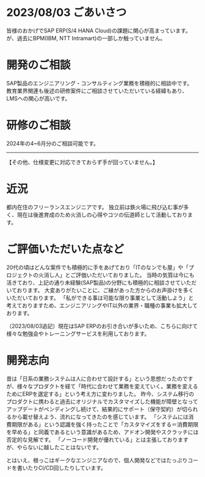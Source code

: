 # 2023/08/03 ごあいさつ
皆様のおかげでSAP ERP(S/4 HANA Cloud)の課題に関心が高まっています。
が、過去にBPM(IBM, NTT Intramart)の一部しか触っていません。

# 開発のご相談
SAP製品のエンジニアリング・コンサルティング業務を積極的に相談中です。
教育業界関連も後述の研修案件にご相談させていただいている経緯もあり、LMSへの関心が高いです。

# 研修のご相談
2024年の4~6月分のご相談可能です。

---

【その他、仕様変更に対応できておらず手が回っていません。】

# 近況
都内在住のフリーランスエンジニアです。
独立前は鉄火場に飛び込む事が多く、現在は後進育成のため火消しの心得やコツの伝道師として活動しております。

# ご評価いただいた点など
20代の頃はどんな案件でも積極的に手をあげており「ITのなンでも屋」や「プロジェクトの火消し人」とご評価いただいておりました。
当時の気質は今にも活きており、上記の通り未経験(SAP製品)の分野にも積極的に相談させていただいております。
大変ありがたいことに、ご縁があった方からのお声掛けを多くいただいております。
「私ができる事は可能な限り事業として活動しよう」と考えておりますため、エンジニアリングやIT以外の業界・職種の事業も拡大しております。

（2023/08/03追記）現在はSAP ERPのお引き合いが多いため、こちらに向けて様々な勉強会やトレーニングサービスを利用しております。

# 開発志向
昔は「日系の業務システムは人に合わせて設計する」という思想だったのですが、様々なプロダクトを経て「時代に合わせて業務を変えていく。業務を変えるためにERPを選定する」という考え方に変わりました。
昨今、システム移行のプロダクトに携わると過去にオリジナルでカスタマイズした機能が障壁となってアップデートがペンディングし続けて、結果的にサポート（保守契約）が切られるから載せ替えよう、流れになってきたのを感じています。
「システムには消費期限がある」という認識を強く持ったことで「カスタマイズをする＝消費期限を早める」と同義であるという意識があるため、アドオン開発やスクラッチには否定的な見解です。
「ノーコード開発が優れている」とは主張しておりますが、やらないに越したことはないです。

とはいえ、根っこはギークなエンジニアなので、個人開発などではたっぷりコードを書いたりCI/CD回したりしています。

